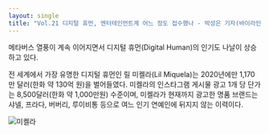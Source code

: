 ```yaml
---
layout: single
title: "Vol.21 디지털 휴먼, 엔터테인먼트계 어느 정도 접수했나 - 박성은 기자(바이라인네트워크)"
---
```


메타버스 열풍이 계속 이어지면서 디지털 휴먼(Digital Human)의 인기도 나날이 상승하고 있다. 

전 세계에서 가장 유명한 디지털 휴먼인 릴 미켈라(Lil Miquela)는 2020년에만 1,170만 달러(한화 약 130억 원)을 벌어들였다. 미켈라의 인스타그램 게시물 광고 1개 당 단가는 8,500달러(한화 약 1,000만원) 수준이며, 미켈라가 현재까지 광고한 명품 브랜드는 샤넬, 프라다, 버버리, 루이비통 등으로 여느 인기 연예인에 뒤지지 않는 이력이다.

![미켈라](https://webzine.aihub.or.kr/insight/images/2201_21/005-1.png)
